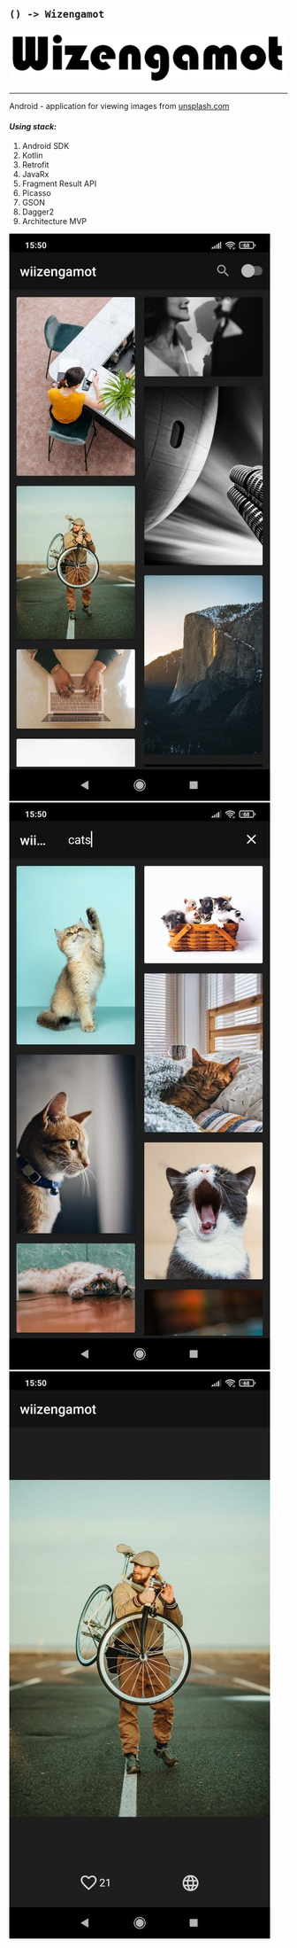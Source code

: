 ## `() -> Wizengamot`
![](docs/img/full_logo.png)
___
Android - application for viewing images from [unsplash.com](https://unsplash.com)

#### *Using stack:* 

1. Android SDK
2. Kotlin
3. Retrofit
4. JavaRx
5. Fragment Result API
6. Picasso
7. GSON
8. Dagger2
9. Architecture MVP

![](docs/img/all.jpg) ![](docs/img/find.jpg) ![](docs/img/ditail.jpg)
